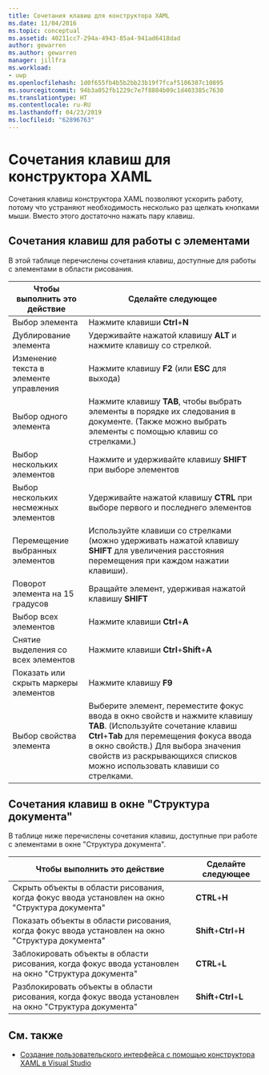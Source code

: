 ```yaml
---
title: Сочетания клавиш для конструктора XAML
ms.date: 11/04/2016
ms.topic: conceptual
ms.assetid: 40211cc7-294a-4943-85a4-941ad6418dad
author: gewarren
ms.author: gewarren
manager: jillfra
ms.workload:
- uwp
ms.openlocfilehash: 1d0f655fb4b5b2bb23b19f7fcaf5106307c10895
ms.sourcegitcommit: 94b3a052fb1229c7e7f8804b09c1d403385c7630
ms.translationtype: HT
ms.contentlocale: ru-RU
ms.lasthandoff: 04/23/2019
ms.locfileid: "62896763"
---
```

# <a name="keyboard-shortcuts-for-xaml-designer"></a>Сочетания клавиш для конструктора XAML

Сочетания клавиш конструктора XAML позволяют ускорить работу, потому что устраняют необходимость несколько раз щелкать кнопками мыши. Вместо этого достаточно нажать пару клавиш.

## <a name="element-shortcuts"></a>Сочетания клавиш для работы с элементами

В этой таблице перечислены сочетания клавиш, доступные для работы с элементами в области рисования.

|**Чтобы выполнить это действие**|**Сделайте следующее**|
| - |-----------------|
|Выбор элемента|Нажмите клавиши **Ctrl**+**N**|
|Дублирование элемента|Удерживайте нажатой клавишу **ALT** и нажмите клавишу со стрелкой.|
|Изменение текста в элементе управления|Нажмите клавишу **F2** (или **ESC** для выхода)|
|Выбор одного элемента|Нажмите клавишу **TAB**, чтобы выбрать элементы в порядке их следования в документе. (Также можно выбрать элементы с помощью клавиш со стрелками.)|
|Выбор нескольких элементов|Нажмите и удерживайте клавишу **SHIFT** при выборе элементов|
|Выбор нескольких несмежных элементов|Удерживайте нажатой клавишу **CTRL** при выборе первого и последнего элементов|
|Перемещение выбранных элементов|Используйте клавиши со стрелками (можно удерживать нажатой клавишу **SHIFT** для увеличения расстояния перемещения при каждом нажатии клавиши).|
|Поворот элемента на 15 градусов|Вращайте элемент, удерживая нажатой клавишу **SHIFT**|
|Выбор всех элементов|Нажмите клавиши **Ctrl**+**A**|
|Снятие выделения со всех элементов|Нажмите клавиши **Ctrl**+**Shift**+**A**|
|Показать или скрыть маркеры элементов|Нажмите клавишу **F9**|
|Выбор свойства элемента|Выберите элемент, переместите фокус ввода в окно свойств и нажмите клавишу **TAB**. (Используйте сочетание клавиш **Ctrl**+**Tab** для перемещения фокуса ввода в окно свойств.) Для выбора значения свойств из раскрывающихся списков можно использовать клавиши со стрелками.|

## <a name="document-outline-window-shortcuts"></a>Сочетания клавиш в окне "Структура документа"

В таблице ниже перечислены сочетания клавиш, доступные при работе с элементами в окне "Структура документа".

|**Чтобы выполнить это действие**|**Сделайте следующее**|
| - |-----------------|
|Скрыть объекты в области рисования, когда фокус ввода установлен на окно "Структура документа"|**CTRL**+**H**|
|Показать объекты в области рисования, когда фокус ввода установлен на окно "Структура документа"|**Shift**+**Ctrl**+**H**|
|Заблокировать объекты в области рисования, когда фокус ввода установлен на окно "Структура документа"|**CTRL**+**L**|
|Разблокировать объекты в области рисования, когда фокус ввода установлен на окно "Структура документа"|**Shift**+**Ctrl**+**L**|

## <a name="see-also"></a>См. также

- [Создание пользовательского интерфейса с помощью конструктора XAML в Visual Studio](../designers/creating-a-ui-by-using-xaml-designer-in-visual-studio.md)